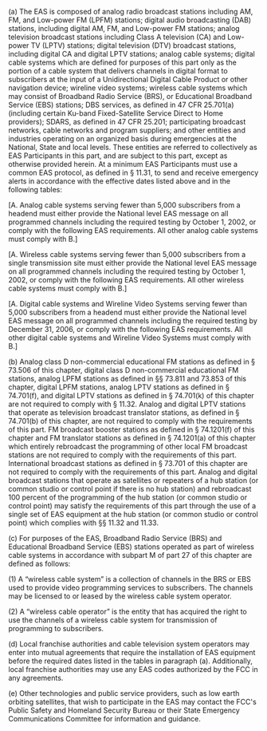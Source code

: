 (a) The EAS is composed of analog radio broadcast stations including AM, FM, and Low-power FM (LPFM) stations; digital audio broadcasting (DAB) stations, including digital AM, FM, and Low-power FM stations; analog television broadcast stations including Class A television (CA) and Low-power TV (LPTV) stations; digital television (DTV) broadcast stations, including digital CA and digital LPTV stations; analog cable systems; digital cable systems which are defined for purposes of this part only as the portion of a cable system that delivers channels in digital format to subscribers at the input of a Unidirectional Digital Cable Product or other navigation device; wireline video systems; wireless cable systems which may consist of Broadband Radio Service (BRS), or Educational Broadband Service (EBS) stations; DBS services, as defined in 47 CFR 25.701(a) (including certain Ku-band Fixed-Satellite Service Direct to Home providers); SDARS, as defined in 47 CFR 25.201; participating broadcast networks, cable networks and program suppliers; and other entities and industries operating on an organized basis during emergencies at the National, State and local levels. These entities are referred to collectively as EAS Participants in this part, and are subject to this part, except as otherwise provided herein. At a minimum EAS Participants must use a common EAS protocol, as defined in § 11.31, to send and receive emergency alerts in accordance with the effective dates listed above and in the following tables:
              

[A. Analog cable systems serving fewer than 5,000 subscribers from a headend must either provide the National level EAS message on all programmed channels including the required testing by October 1, 2002, or comply with the following EAS requirements. All other analog cable systems must comply with B.]

[A. Wireless cable systems serving fewer than 5,000 subscribers from a single transmission site must either provide the National level EAS message on all programmed channels including the required testing by October 1, 2002, or comply with the following EAS requirements. All other wireless cable systems must comply with B.]

[A. Digital cable systems and Wireline Video Systems serving fewer than 5,000 subscribers from a headend must either provide the National level EAS message on all programmed channels including the required testing by December 31, 2006, or comply with the following EAS requirements. All other digital cable systems and Wireline Video Systems must comply with B.]
              

(b) Analog class D non-commercial educational FM stations as defined in § 73.506 of this chapter, digital class D non-commercial educational FM stations, analog LPFM stations as defined in §§ 73.811 and 73.853 of this chapter, digital LPFM stations, analog LPTV stations as defined in § 74.701(f), and digital LPTV stations as defined in § 74.701(k) of this chapter are not required to comply with § 11.32. Analog and digital LPTV stations that operate as television broadcast translator stations, as defined in § 74.701(b) of this chapter, are not required to comply with the requirements of this part. FM broadcast booster stations as defined in § 74.1201(f) of this chapter and FM translator stations as defined in § 74.1201(a) of this chapter which entirely rebroadcast the programming of other local FM broadcast stations are not required to comply with the requirements of this part. International broadcast stations as defined in § 73.701 of this chapter are not required to comply with the requirements of this part. Analog and digital broadcast stations that operate as satellites or repeaters of a hub station (or common studio or control point if there is no hub station) and rebroadcast 100 percent of the programming of the hub station (or common studio or control point) may satisfy the requirements of this part through the use of a single set of EAS equipment at the hub station (or common studio or control point) which complies with §§ 11.32 and 11.33.

(c) For purposes of the EAS, Broadband Radio Service (BRS) and Educational Broadband Service (EBS) stations operated as part of wireless cable systems in accordance with subpart M of part 27 of this chapter are defined as follows:

(1) A “wireless cable system” is a collection of channels in the BRS or EBS used to provide video programming services to subscribers. The channels may be licensed to or leased by the wireless cable system operator.

(2) A “wireless cable operator” is the entity that has acquired the right to use the channels of a wireless cable system for transmission of programming to subscribers.
              

(d) Local franchise authorities and cable television system operators may enter into mutual agreements that require the installation of EAS equipment before the required dates listed in the tables in paragraph (a). Additionally, local franchise authorities may use any EAS codes authorized by the FCC in any agreements.

(e) Other technologies and public service providers, such as low earth orbiting satellites, that wish to participate in the EAS may contact the FCC's Public Safety and Homeland Security Bureau or their State Emergency Communications Committee for information and guidance.

